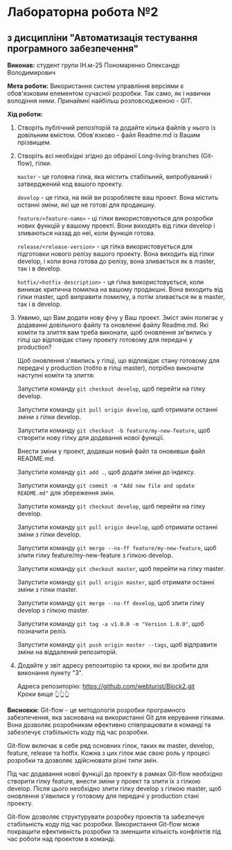 # Лабораторна робота №2
## з дисципліни "Автоматизація тестування програмного забезпечення"

**Виконав:** студент групи ІН.м-25 Пономаренко Олександр Володимирович

**Мета роботи:** Використання систем управління версіями є обов'язковим елементом сучасної розробки. Так само, як і навички володіння ними. Принаймні найбільш розповсюдженою - GIT.

**Хід роботи:**
1. Створіть публічний репозіторій та додайте кілька файлів у нього із довільним вмістом. Обов'язково - файл Readme.md із Вашим прізвищем.
2. Створіть всі необхідні згідно до обраної Long-living branches (Git-flow), гілки.

     `master` - це головна гілка, яка містить стабільний, випробуваний і затверджений код вашого проекту.
        
     `develop` - це гілка, на якій ви розробляєте ваш проект. Вона містить останні зміни, які ще не готові для продакшну.
        
     `feature/<feature-name>` - ці гілки використовуються для розробки нових функцій у вашому проекті. Вони виходять від гілки develop і зливаються назад до неї, коли функція готова.
        
     `release/<release-version>` - ця гілка використовується для підготовки нового релізу вашого проекту. Вона виходить від гілки develop, і коли вона готова до релізу, вона зливається як в master, так і в develop.
        
     `hotfix/<hotfix-description>` - ця гілка використовується, коли виникає критична помилка на вашому продакшні. Вона виходить від гілки master, щоб виправити помилку, а потім зливається як в master, так і в develop.

3. Уявимо, що Вам додати нову фічу у Ваш проект. Зміст змін полягає у додаванні довільного файлу та оновленні файлу Readme.md. Які коміти та злиття вам треба виконати, щоб оновлення зя'вились у гілці що відповідає стану проекту готовому для передачі у production?
    
    Щоб оновлення з'явились у гілці, що відповідає стану готовому для передачі у production (тобто в гілці master), потрібно виконати наступні коміти та злиття:

    Запустити команду `git checkout develop`, щоб перейти на гілку develop.
    
    Запустити команду `git pull origin develop`, щоб отримати останні зміни з гілки develop.
    
    Запустити команду `git checkout -b feature/my-new-feature`, щоб створити нову гілку для додавання нової функції.
    
    Внести зміни у проект, додавши новий файл та оновивши файл README.md.
    
    Запустити команду `git add .`, щоб додати зміни до індексу.
    
    Запустити команду `git commit -m "Add new file and update README.md"` для збереження змін.
    
    Запустити команду `git checkout develop`, щоб перейти на гілку develop.
    
    Запустити команду `git pull origin develop`, щоб отримати останні зміни з гілки develop.
    
    Запустити команду `git merge --no-ff feature/my-new-feature`, щоб злити гілку feature/my-new-feature з гілкою develop.
    
    Запустити команду `git checkout master`, щоб перейти на гілку master.
    
    Запустити команду `git pull origin master`, щоб отримати останні зміни з гілки master.
    
    Запустити команду `git merge --no-ff develop`, щоб злити гілку develop з гілкою master.
    
    Запустити команду `git tag -a v1.0.0 -m "Version 1.0.0"`, щоб позначити реліз.
    
    Запустити команду `git push origin master --tags`, щоб відправити зміни на віддалений репозиторій.



4. Додайте у звіт адресу репозиторію та кроки, які ви зробити для виконання пункту "3".
  
     Адреса репозиторію: https://github.com/webturist/Block2.git    
     Кроки вище  👆👆👆

**Висновки:** Git-flow - це методологія розробки програмного забезпечення, яка заснована на використанні Git для керування гілками. Вона дозволяє розробникам ефективно співпрацювати в команді та забезпечує стабільність коду під час розробки.

Git-flow включає в себе ряд основних гілок, таких як master, develop, feature, release та hotfix. Кожна з цих гілок має свою роль у процесі розробки та дозволяє здійснювати різні типи змін.

Під час додавання нової функції до проекту в рамках Git-flow необхідно створити гілку feature, внести зміни у проект та злити їх з гілкою develop. Після цього необхідно злити гілку develop з гілкою master, щоб оновлення з'явилися у готовому для передачі у production стані проекту.

Git-flow дозволяє структурувати розробку проектів та забезпечує стабільність коду під час розробки. Використання Git-flow може покращити ефективність розробки та зменшити кількість конфліктів під час роботи над проектом в команді.